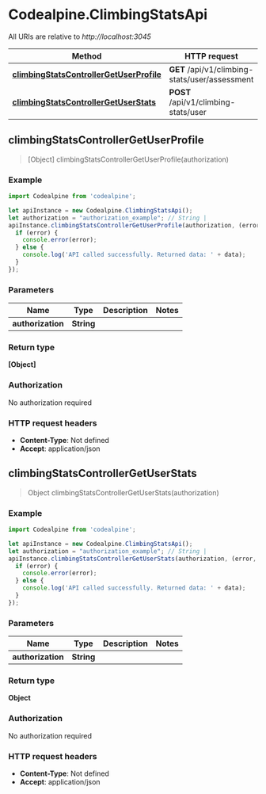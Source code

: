# Codealpine.ClimbingStatsApi

All URIs are relative to *http://localhost:3045*

Method | HTTP request | Description
------------- | ------------- | -------------
[**climbingStatsControllerGetUserProfile**](ClimbingStatsApi.md#climbingStatsControllerGetUserProfile) | **GET** /api/v1/climbing-stats/user/assessment | 
[**climbingStatsControllerGetUserStats**](ClimbingStatsApi.md#climbingStatsControllerGetUserStats) | **POST** /api/v1/climbing-stats/user | 



## climbingStatsControllerGetUserProfile

> [Object] climbingStatsControllerGetUserProfile(authorization)



### Example

```javascript
import Codealpine from 'codealpine';

let apiInstance = new Codealpine.ClimbingStatsApi();
let authorization = "authorization_example"; // String | 
apiInstance.climbingStatsControllerGetUserProfile(authorization, (error, data, response) => {
  if (error) {
    console.error(error);
  } else {
    console.log('API called successfully. Returned data: ' + data);
  }
});
```

### Parameters


Name | Type | Description  | Notes
------------- | ------------- | ------------- | -------------
 **authorization** | **String**|  | 

### Return type

**[Object]**

### Authorization

No authorization required

### HTTP request headers

- **Content-Type**: Not defined
- **Accept**: application/json


## climbingStatsControllerGetUserStats

> Object climbingStatsControllerGetUserStats(authorization)



### Example

```javascript
import Codealpine from 'codealpine';

let apiInstance = new Codealpine.ClimbingStatsApi();
let authorization = "authorization_example"; // String | 
apiInstance.climbingStatsControllerGetUserStats(authorization, (error, data, response) => {
  if (error) {
    console.error(error);
  } else {
    console.log('API called successfully. Returned data: ' + data);
  }
});
```

### Parameters


Name | Type | Description  | Notes
------------- | ------------- | ------------- | -------------
 **authorization** | **String**|  | 

### Return type

**Object**

### Authorization

No authorization required

### HTTP request headers

- **Content-Type**: Not defined
- **Accept**: application/json

